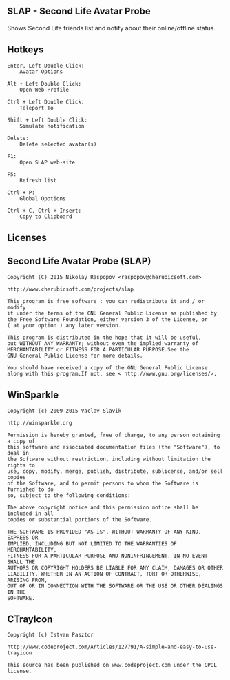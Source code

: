  SLAP - Second Life Avatar Probe
---------------------------------

Shows Second Life friends list and notify about their online/offline status.

 Hotkeys
---------

    Enter, Left Double Click:
        Avatar Options
    
    Alt + Left Double Click:
        Open Web-Profile
    
    Ctrl + Left Double Click:
        Teleport To
    
    Shift + Left Double Click:
        Simulate notification
    
    Delete:
        Delete selected avatar(s)
    
    F1:
        Open SLAP web-site
    
    F5:
		Refresh list
    
    Ctrl + P:
        Global Opotions
    
    Ctrl + C, Ctrl + Insert:
        Copy to Clipboard

 Licenses
------------

 Second Life Avatar Probe (SLAP)
---------------------------------

    Copyright (C) 2015 Nikolay Raspopov <raspopov@cherubicsoft.com>
    
    http://www.cherubicsoft.com/projects/slap
    
    This program is free software : you can redistribute it and / or modify
    it under the terms of the GNU General Public License as published by
	the Free Software Foundation, either version 3 of the License, or
	( at your option ) any later version.
	
	This program is distributed in the hope that it will be useful,
	but WITHOUT ANY WARRANTY; without even the implied warranty of
	MERCHANTABILITY or FITNESS FOR A PARTICULAR PURPOSE.See the
	GNU General Public License for more details.
	
	You should have received a copy of the GNU General Public License
	along with this program.If not, see < http://www.gnu.org/licenses/>.

 WinSparkle
------------

	Copyright (c) 2009-2015 Vaclav Slavik
	
	http://winsparkle.org
	
	Permission is hereby granted, free of charge, to any person obtaining a copy of
	this software and associated documentation files (the "Software"), to deal in
	the Software without restriction, including without limitation the rights to
	use, copy, modify, merge, publish, distribute, sublicense, and/or sell copies
	of the Software, and to permit persons to whom the Software is furnished to do
	so, subject to the following conditions:
	
	The above copyright notice and this permission notice shall be included in all
	copies or substantial portions of the Software.
	
	THE SOFTWARE IS PROVIDED "AS IS", WITHOUT WARRANTY OF ANY KIND, EXPRESS OR
	IMPLIED, INCLUDING BUT NOT LIMITED TO THE WARRANTIES OF MERCHANTABILITY,
	FITNESS FOR A PARTICULAR PURPOSE AND NONINFRINGEMENT. IN NO EVENT SHALL THE
	AUTHORS OR COPYRIGHT HOLDERS BE LIABLE FOR ANY CLAIM, DAMAGES OR OTHER
	LIABILITY, WHETHER IN AN ACTION OF CONTRACT, TORT OR OTHERWISE, ARISING FROM,
	OUT OF OR IN CONNECTION WITH THE SOFTWARE OR THE USE OR OTHER DEALINGS IN THE
	SOFTWARE.

 CTrayIcon
-----------

	Copyright (c) Istvan Pasztor
	
    http://www.codeproject.com/Articles/127791/A-simple-and-easy-to-use-trayicon
	
	This source has been published on www.codeproject.com under the CPOL license.
